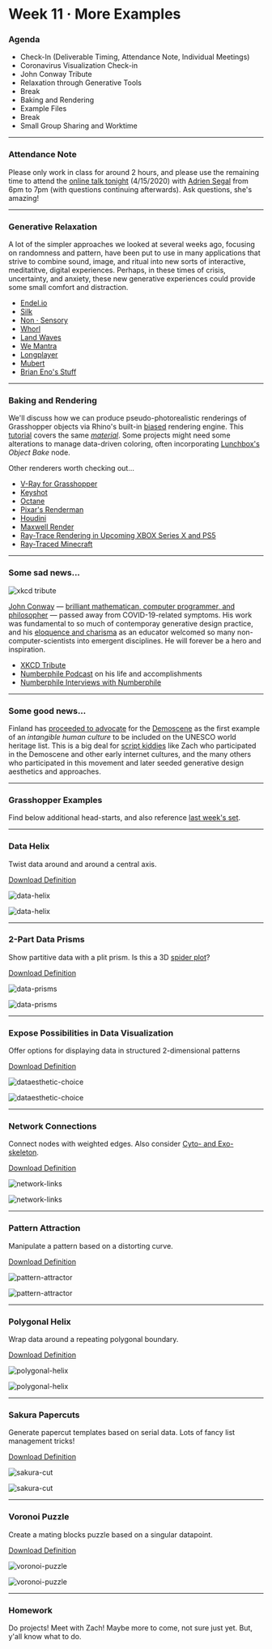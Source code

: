 # Week 11 · More Examples

### Agenda

- Check-In (Deliverable Timing, Attendance Note, Individual Meetings)
- Coronavirus Visualization Check-in
- John Conway Tribute
- Relaxation through Generative Tools
- Break
- Baking and Rendering
- Example Files
- Break
- Small Group Sharing and Worktime

-----

### Attendance Note

Please only work in class for around 2 hours, and please use the remaining time to attend the [online talk tonight](https://www.eventbrite.com/e/webinar-latham-fellow-adrien-segal-form-follows-data-tickets-100522832498) (4/15/2020) with [Adrien Segal](https://www.adriensegal.com/about) from 6pm to 7pm (with questions continuing afterwards). Ask questions, she's amazing! 

---

### Generative Relaxation

A lot of the simpler approaches we looked at several weeks ago, focusing on randomness and pattern, have been put to use in many applications that strive to combine sound, image, and ritual into new sorts of interactive, meditatitve, digital experiences. Perhaps, in these times of crisis, uncertainty, and anxiety, these new generative experiences could provide some small comfort and distraction.

- [Endel.io](https://endel.io)
- [Silk](http://weavesilk.com)
- [Non · Sensory](http://sensorymeditation.com)
- [Whorl](https://wwwhorl.com)
- [Land Waves](https://apps.apple.com/hu/app/land-waves/id985925319)
- [We Mantra](https://apps.apple.com/bm/app/we-mantra-experience/id858433234)
- [Longplayer](https://longplayer.org)
- [Mubert](https://mubert.com/channels/)
- [Brian Eno's Stuff](http://www.generativemusic.com)

---

### Baking and Rendering

We'll discuss how we can produce pseudo-photorealistic renderings of Grasshopper objects via Rhino's built-in [biased](https://www.cgvizstudio.com/biased-vs-unbiased-rendering-engine/) rendering engine. This [tutorial](https://www.youtube.com/watch?v=CZxzM8Cq7Ak) covers the same [*material*](https://giphy.com/gifs/terrible-pun-Qem49y6xGw57W). Some projects might need some alterations to manage data-driven coloring, often incorporating [Lunchbox's](https://www.food4rhino.com/app/lunchbox) *Object Bake* node.

Other renderers worth checking out...

- [V-Ray for Grasshopper](https://www.chaosgroup.com/blog/jan-kokol-v-ray-for-grasshopper)
- [Keyshot](https://www.keyshot.com)
- [Octane](https://home.otoy.com/render/octane-render/showcase/)
- [Pixar's Renderman](https://renderman.pixar.com)
- [Houdini](https://www.sidefx.com)
- [Maxwell Render](https://maxwellrender.com)
- [Ray-Trace Rendering in Upcoming XBOX Series X and PS5](https://www.youtube.com/watch?v=Mr8vmuNEekg)
- [Ray-Traced Minecraft](https://www.polygon.com/2019/4/21/18510039/minecraft-ray-tracing-mod-tech-demonstration-video-pc-digital-foundry)

---

### Some sad news...

![xkcd tribute](https://imgs.xkcd.com/comics/rip_john_conway.gif)

[John Conway](https://en.wikipedia.org/wiki/John_Horton_Conway) — [brilliant mathematican, computer programmer, and philosopher](https://en.wikipedia.org/wiki/Conway%27s_Game_of_Life) — passed away from COVID-19-related symptoms. His work was fundamental to so much of contemporay generative design practice, and his [eloquence and charisma](https://www.theguardian.com/science/2015/jul/23/john-horton-conway-the-most-charismatic-mathematician-in-the-world) as an educator welcomed so many non-computer-scientists into emergent disciplines. He will forever be a hero and inspiration.

- [XKCD Tribute](https://xkcd.com/2293/)
- [Numberphile Podcast](https://www.numberphile.com/podcast/john-conway-tribute) on his life and accomplishments
- [Numberphile Interviews with Numberphile](https://www.youtube.com/watch?v=E8kUJL04ELA&list=PLt5AfwLFPxWIL8XA1npoNAHseS-j1y-7V)

-----

### Some good news... 

Finland has [proceeded to advocate]([http://demoscene-the-art-of-coding.net/2020/04/15/breakthrough-finland-accepts-demoscene-on-their-national-list-of-intangible-cultural-heritage-of-humanity/]
) for the [Demoscene](https://en.wikipedia.org/wiki/Demoscene) as the first example of an *intangible human culture* to be included on the UNESCO world heritage list. This is a big deal for [script kiddies](https://en.wikipedia.org/wiki/Script_kiddie) like Zach who participated in the Demoscene and other early internet cultures, and the many others who participated in this movement and later seeded generative design aesthetics and approaches.

----

### Grasshopper Examples

Find below additional head-starts, and also reference [last week's set](../week10/README.md).

---

### Data Helix

Twist data around and around a central axis.

[Download Definition](data-helix-definition.gh)

![data-helix](data-helix-screenshot.png)

![data-helix](data-helix-grasshopper.png)

-----

### 2-Part Data Prisms

Show partitive data with a plit prism. Is this a 3D [spider plot](https://en.wikipedia.org/wiki/Radar_chart)?

[Download Definition](data-prisms-definition.gh)

![data-prisms](data-prisms-screenshot.png)

![data-prisms](data-prisms-grasshopper.png)

-----

### Expose Possibilities in Data Visualization

Offer options for displaying data in structured 2-dimensional patterns

[Download Definition](dataesthetic-choice-definition.gh)

![dataesthetic-choice](dataesthetic-choice-screenshot.png)

![dataesthetic-choice](dataesthetic-choice-grasshopper.png)

-----

### Network Connections 

Connect nodes with weighted edges. Also consider [Cyto- and Exo-skeleton](https://www.grasshopper3d.com/profiles/blogs/exoskeleton-cytoskeleton-components).

[Download Definition](network-links-definition.gh)

![network-links](network-links-screenshot.png)

![network-links](network-links-grasshopper.png)

-----

### Pattern Attraction

Manipulate a pattern based on a distorting curve.

[Download Definition](pattern-attractor-definition.gh)

![pattern-attractor](pattern-attractor-screenshot1.png)

![pattern-attractor](pattern-attractor-grasshopper.png)

-----

### Polygonal Helix

Wrap data around a repeating polygonal boundary.

[Download Definition](polygonal-helix-definition.gh)

![polygonal-helix](polygonal-helix-screenshot.png)

![polygonal-helix](polygonal-helix-grasshopper.png)

-----

### Sakura Papercuts

Generate papercut templates based on serial data. Lots of fancy list management tricks!

[Download Definition](sakura-cut-definition.gh)

![sakura-cut](sakura-cut-screenshot.png)

![sakura-cut](sakura-cut-grasshopper.png)

-----

### Voronoi Puzzle

Create a mating blocks puzzle based on a singular datapoint.

[Download Definition](voronoi-puzzle-definition.gh)

![voronoi-puzzle](voronoi-puzzle-screenshot.png)

![voronoi-puzzle](voronoi-puzzle-grasshopper.png)

-----

### Homework

Do projects! Meet with Zach! Maybe more to come, not sure just yet. But, y'all know what to do.
